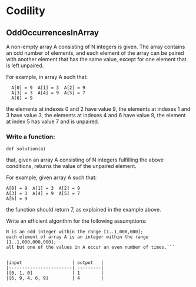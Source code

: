 # Codility

## OddOccurrencesInArray

A non-empty array A consisting of N integers is given. The array contains an odd number of elements, and each element of the array can be paired with another element that has the same value, except for one element that is left unpaired.

For example, in array A such that:
```
  A[0] = 9  A[1] = 3  A[2] = 9
  A[3] = 3  A[4] = 9  A[5] = 7
  A[6] = 9
  ```
the elements at indexes 0 and 2 have value 9,
the elements at indexes 1 and 3 have value 3,
the elements at indexes 4 and 6 have value 9,
the element at index 5 has value 7 and is unpaired.

### Write a function:

```
def solution(a)
```
that, given an array A consisting of N integers fulfilling the above conditions, returns the value of the unpaired element.

For example, given array A such that:

  ```
  A[0] = 9  A[1] = 3  A[2] = 9
  A[3] = 3  A[4] = 9  A[5] = 7
  A[6] = 9
  ```
the function should return 7, as explained in the example above.

Write an efficient algorithm for the following assumptions:

```
N is an odd integer within the range [1..1,000,000];
each element of array A is an integer within the range [1..1,000,000,000];
all but one of the values in A occur an even number of times.```


|input                   | output   |
|------------------------| ---------|
|[0, 1, 0]               | 1        |
|[6, 9, 4, 6, 9]         | 4        |